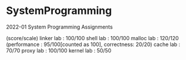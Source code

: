 # SystemProgramming
2022-01 System Programming Assignments

(score/scale)
linker lab : 100/100
shell lab : 100/100
malloc lab : 120/120 (performance : 95/100[counted as 100], correctness: 20/20)
cache lab : 70/70
proxy lab : 100/100
kernel lab : 50/50
